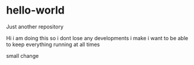# hello-world
Just another repository 

Hi i am doing this so i dont lose any developments i make 
i want to be able to keep everything running at all times

small change
